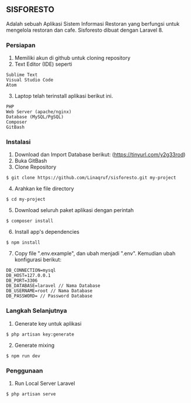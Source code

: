 ## SISFORESTO
Adalah sebuah Aplikasi Sistem Informasi Restoran yang berfungsi untuk mengelola restoran dan cafe. Sisforesto dibuat dengan Laravel 8.

### Persiapan
1. Memiliki akun di github untuk cloning repository
2. Text Editor (IDE) seperti
```
Sublime Text
Visual Studio Code
Atom
```
3. Laptop telah terinstall aplikasi berikut ini.
```
PHP
Web Server (apache/nginx)
Database (MySQL/PgSQL)
Composer 
GitBash
```

### Instalasi
1. Download dan Import Database berikut: (https://tinyurl.com/y2g33rod)
2. Buka GitBash
3. Clone Repository
```
$ git clone https://github.com/Linaqruf/sisforesto.git my-project
```
4. Arahkan ke file directory
```
$ cd my-project
```
5. Download seluruh paket aplikasi dengan perintah
```
$ composer install
```
6. Install app's dependencies
```
$ npm install
```
7. Copy file ".env.example", dan ubah menjadi ".env". Kemudian ubah konfigurasi berikut:
```
DB_CONNECTION=mysql
DB_HOST=127.0.0.1
DB_PORT=3306
DB_DATABASE=laravel // Nama Database
DB_USERNAME=root // Nama Database
DB_PASSWORD= // Password Database
```

### Langkah Selanjutnya
1. Generate key untuk aplikasi
```
$ php artisan key:generate
```
2. Generate mixing
```
$ npm run dev
```

### Penggunaan
1. Run Local Server Laravel
```
$ php artisan serve
```











